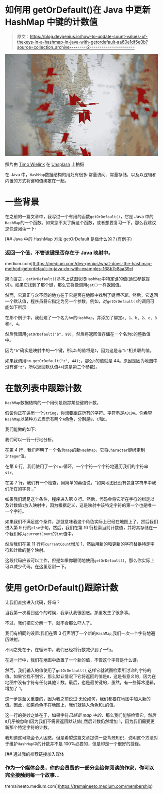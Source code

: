 # 如何用 getOrDefault()在 Java 中更新 HashMap 中键的计数值

> 原文：<https://blog.devgenius.io/how-to-update-count-values-of-thekeys-in-a-hashmap-in-java-with-getordefault-aa60e1df5e0b?source=collection_archive---------2----------------------->

![](img/17464cd0af18dcdf3d2164dc7c597cd9.png)

照片由 [Timo Wielink](https://unsplash.com/@timowielink) 在 [Unsplash](https://unsplash.com/photos/4Zk45jNyQS4) 上拍摄

在 Java 中，`HashMap`数据结构的用处有很多:常量访问、常量存储，以及以逻辑和内置的方式将键和值绑定在一起。

# 一些背景

在之前的一篇文章中，我写过一个有用的函数`getOrDefault()`，它是 Java 中的`HashMap`的一个函数。如果您不太了解这个函数，或者想要复习一下，那么我建议您快速阅读一下:

[](https://medium.com/dev-genius/what-does-the-hashmap-method-getordefault-in-java-do-with-examples-168b7c8aa39c) [## Java 中的 HashMap 方法 getOrDefault 是做什么的？(有例子)

### 返回一个值，不管该键是否存在于 Java 映射中。

medium.com](https://medium.com/dev-genius/what-does-the-hashmap-method-getordefault-in-java-do-with-examples-168b7c8aa39c) 

简而言之，`getOrDefault()`基本上试图获取`HashMap`中特定键的值(通过参数提供)。如果它找到了那个键，那么它将像调用`get()`一样返回值。

然而，它真正与众不同的地方在于它是否在地图中找到了键*而不是*。然后，它返回一个默认值，程序员将它指定为另一个参数。例如，对`getOrDefault()`的调用可能如下所示:

在那个例子中，我创建了一个名为`hm`的`HashMap`，并添加了绑定`a, 1`、`b, 2`、`c, 3`和`d, 4`。

然后我调用`getOrDefault("b", 99)`，然后将返回值存储在一个名为`b`的整数值中。

因为`"b"`确实是映射中的一个键，所以`b`的值将是`2`，因为这是与`"b"`相关联的值。

如果我调用`hm.getOrDefault("z", 44);`，那么`b`的值就是 44。原因是因为地图中没有键`"z"`，所以返回默认值`44`(这是第二个参数)。

# 在散列表中跟踪计数

`HashMap`数据结构的一个用例是跟踪某些键的计数。

假设你正在遍历一个`String`，你想要跟踪所有的字符。字符串是`ABCDA`。你希望`HashMap`以某种方式表示有两个`A`角色，分别是`B`、`C`和`D`。

我们能做的如下:

我们可以一行一行地分析。

在第 4 行，我们声明了一个名为`map`的新`HashMap`，它将`Character`键绑定到`Integer`值。

在第 6 行，我们使用了一个`for`循环，一个字符一个字符地遍历我们的字符串`str`。

在第 7 行，我们有一个检查，用简单的英语说，“如果地图还没有包含字符串中我们所在的字符…”

如果我们满足这个条件，程序进入第 8 行。然后，代码会将它所在字符的绑定以及计数值`1`放入映射中，因为根据定义，这是映射中该特定字符的第一个也是唯一一个字符。

如果我们不满足这个条件，那就意味着这个角色实际上已经在地图上了。然后我们进入第 9 行的`else`子句。然后，我们在第 10 行检索当前计数值，并将其存储在一个我们称为`currentCount`的`int`值中。

然后我们在第 11 行将`currentCount`增加 1，然后用新的和更新的字符替换特定字符和计数的整个映射。

这段代码应该可以工作，但是如果你聪明地使用`getOrDefault()`，那么你实际上可以减少代码。在这里忍耐一下。

# 使用 getOrDefault()跟踪计数

让我们直接进入代码，好吗？

当我第一次看到这个的时候，我承认我很困惑。那里发生了很多事。

不过，我们把它分解一下，就不会那么吓人了。

我们有相同的设置:我们在第 3 行声明了一个新的`HashMap`,我们一次一个字符地遍历映射。

不同之处在于，在循环中，我们已经将行数减少到了一行。

在这一行中，我们在地图中放置了一个新的值，不管这个字符是什么键。

然而，我们输入的值使用了`getOrDefault()`,这样它就试图检索所讨论的字符的值。如果它找不到它，那么默认情况下它将返回的值是`0`，这是有意义的，因为在地图中没有字符有任何其他计数。最后，也是最关键的，虽然，有一些算术逻辑，增加了 1。

这一步是至关重要的，因为我之前说过:无论如何，我们都要在地图中加入新的值。因此，如果角色不在地图上，我们就输入角色和`1`的值。

这一行的美妙之处在于，如果字符*已经是 map 中的*，那么我们能够检索它，然后`0`几乎被忽略(因为我们不需要返回默认值),然后计数仍然增加 1，因为我们需要更新那个特定字符的计数。

我知道这可能会令人困惑，但是希望这篇文章提供一些背景知识，说明这个方法对于维护`HashMap`中的计数并不是 100%必要的，但是却是一个很好的捷径。

[](https://tremaineeto.medium.com/membership) [## 通过我的推荐链接加入媒体

### 作为一个媒体会员，你的会员费的一部分会给你阅读的作家，你可以完全接触到每一个故事…

tremaineeto.medium.com](https://tremaineeto.medium.com/membership)